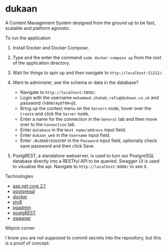 # dukaan

A Content Management System designed from the ground up to be fast, scalable and platform agnostic.

To run the application

1. Install Docker and Docker Compose.

2. Type and the enter the command `sudo docker-compose up` from the root of the application directory.

3. Wait for things to spin up and then navigate to `http://localhost:51212/`.

4. Want to administer, see the schema or data in the database?

    - Navigate to `http://localhost:5050/`.
    - Login with the username `mohammad.shahab.rafiq@dukaan.co.uk` and password `{%096t4y8f99<@I`.
    - Bring up the context menu on the `Servers` node, hover over the `Create` and click the `Server` node.
    - Enter a name for the connection in the `General` tab and then move over to the `Connection` tab.
    - Enter `database` in the `Host name/address` input field.
    - Enter `dukaan_web` in the `Username` input field.
    - Enter `;Ncd660(83m3V8F` in the `Password` input field, optionally check save password and then click Save.
     
5. PostgREST, a standalone webserver, is used to turn our PostgreSQL database directly into a RESTful API to be queried. Swagger UI is used to visualise the api. Navigate to `http://localhost:8080/` to see it.

Technologies

- [asp.net core 2.1](https://docs.microsoft.com/en-us/aspnet/core/?view=aspnetcore-2.1)
- [postgresql](https://www.postgresql.org/)
- [docker](https://www.docker.com/)
- [plv8](https://github.com/plv8/plv8)
- [pgadmin](https://www.pgadmin.org/)
- [postgREST](https://postgrest.org/)
- [swagger](https://swagger.io/)

Nitpick corner

I know you are not supposed to commit secrets into the repository, but this is a proof of concept.
